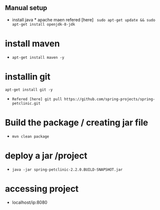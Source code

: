 ## Manual setup
* install java * apache maen
 refered [here] ``` sudo apt-get update && sudo apt-get install openjdk-8-jdk```
# install maven

* ``` apt-get install maven -y ```
# installin git
``` apt-get install git -y ```
 
* ``` Refered [here] git pull https://github.com/spring-projects/spring-petclinic.git ```
# Build the package / creating jar file
 * ``` mvn clean package ```
 # deploy a jar /project 
 * ``` java -jar spring-petclinic-2.2.0.BUILD-SNAPSHOT.jar ```

 # accessing project
 * localhost/ip:8080